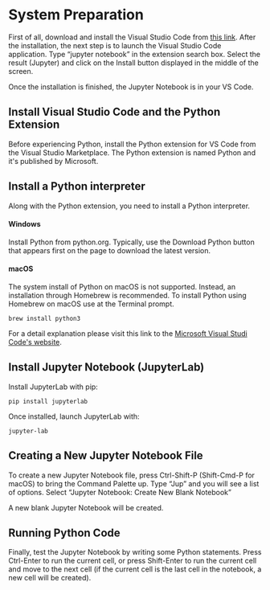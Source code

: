 # System Preparation

First of all, download and install the Visual Studio Code from [this link](https://code.visualstudio.com/Download). After the installation, the next step is to launch the Visual Studio Code application. Type “jupyter notebook” in the extension search box. Select the result (Jupyter) and click on the Install button displayed in the middle of the screen.

Once the installation is finished, the Jupyter Notebook is in your VS Code.

## Install Visual Studio Code and the Python Extension

Before experiencing Python, install the Python extension for VS Code from the Visual Studio Marketplace. The Python extension is named Python and it's published by Microsoft. 

## Install a Python interpreter

Along with the Python extension, you need to install a Python interpreter.

#### Windows

Install Python from python.org. Typically, use the Download Python button that appears first on the page to download the latest version.

#### macOS

The system install of Python on macOS is not supported. Instead, an installation through Homebrew is recommended. To install Python using Homebrew on macOS use  at the Terminal prompt.

    brew install python3

For a detail explanation please visit this link to the [Microsoft Visual Studi Code's website](https://code.visualstudio.com/docs/python/python-tutorial).

## Install Jupyter Notebook (JupyterLab)

Install JupyterLab with pip:

    pip install jupyterlab

Once installed, launch JupyterLab with:

    jupyter-lab


## Creating a New Jupyter Notebook File

To create a new Jupyter Notebook file, press Ctrl-Shift-P (Shift-Cmd-P for macOS) to bring the Command Palette up. Type “Jup” and you will see a list of options. Select “Jupyter Notebook: Create New Blank Notebook”

A new blank Jupyter Notebook will be created.

## Running Python Code

Finally, test the Jupyter Notebook by writing some Python statements. Press Ctrl-Enter to run the current cell, or press Shift-Enter to run the current cell and move to the next cell (if the current cell is the last cell in the notebook, a new cell will be created).
